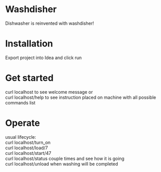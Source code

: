 # Washdisher
Dishwasher is reinvented with washdisher!

# Installation
Export project into Idea and click run

# Get started
curl localhost to see welcome message or <br>
curl localhost/help to see instruction placed on machine
with all possible commands list

# Operate
usual lifecycle:<br>
curl localhost/turn_on                                      <br>
curl localhost/load/7                                       <br>
curl localhost/start/47                                     <br>
curl localhost/status couple times and see how it is going  <br>
curl localhost/unload when washing will be completed        <br>